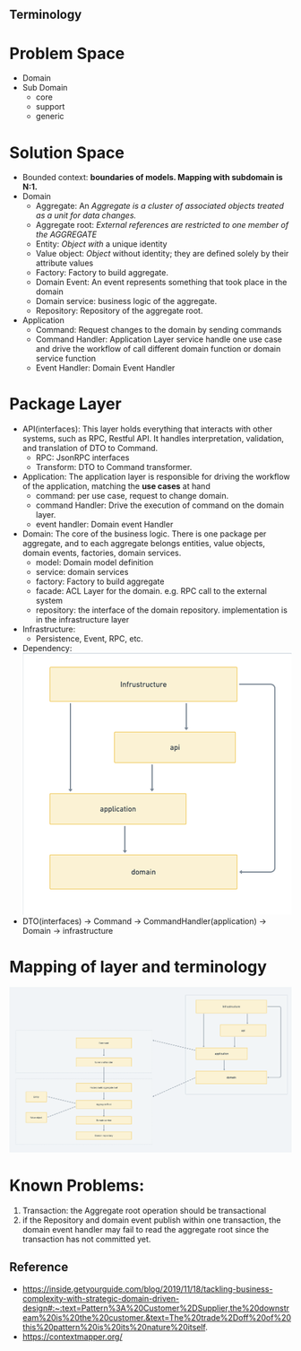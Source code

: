 ## Terminology

# Problem Space

- Domain
- Sub Domain
  - core
  - support
  - generic

# Solution Space

- Bounded context: **boundaries of models. Mapping with subdomain is N:1.**
- Domain
  - Aggregate: An *Aggregate is a cluster of associated objects treated as a unit for data changes.* 
  - Aggregate root:  *External references are restricted to one member of the AGGREGATE*
  - Entity: *Object with* a unique identity 
  - Value object: *Object* without identity; they are defined solely by their attribute values
  - Factory: Factory to build aggregate.
  - Domain Event: An event represents something that took place in the domain
  - Domain service: business logic of the aggregate.
  - Repository: Repository of the aggregate root.
- Application
  - Command: Request changes to the domain by sending commands
  - Command Handler: Application Layer service handle one use case and drive the workflow of call different domain function or domain service function
  - Event Handler: Domain Event Handler

# Package Layer

- API(interfaces): This layer holds everything that interacts with other systems, such as RPC, Restful API. It handles interpretation, validation, and translation of DTO to Command.
  - RPC: JsonRPC interfaces
  - Transform: DTO to Command transformer.
- Application: The application layer is responsible for driving the workflow of the application, matching the **use cases** at hand
  - command: per use case, request to change domain.  
  - command Handler: Drive the execution of command on the domain layer.
  - event handler: Domain event Handler
- Domain: The core of the business logic. There is one package per aggregate, and to each aggregate belongs entities, value objects, domain events, factories, domain services.
  - model: Domain model definition
  - service: domain services
  - factory: Factory to build aggregate
  - facade: ACL Layer for the domain. e.g. RPC call to the external system
  - repository: the interface of the domain repository. implementation is in the infrastructure layer
- Infrastructure: 
  - Persistence, Event, RPC, etc.
- Dependency: 
![ddd_dependency](./ddd_dependency.png)
- DTO(interfaces) → Command → CommandHandler(application) → Domain → infrastructure


# Mapping of layer and terminology
![ddd_package](./ddd_package.png)


# Known Problems:

1. Transaction: the Aggregate root operation should be transactional
2. if the Repository and domain event publish within one transaction, the domain event handler may fail to read the aggregate root since the transaction has not committed yet.

## Reference

- https://inside.getyourguide.com/blog/2019/11/18/tackling-business-complexity-with-strategic-domain-driven-design#:~:text=Pattern%3A%20Customer%2DSupplier,the%20downstream%20is%20the%20customer.&text=The%20trade%2Doff%20of%20this%20pattern%20is%20its%20nature%20itself.
- https://contextmapper.org/